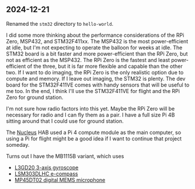 ## 2024-12-21

Renamed the `stm32` directory to `hello-world`.

I did some more thinking about the performance considerations of the RPi Zero,
MSP432, and STM32F411xx. The MSP432 is the most power-efficient at idle, but I'm
not expecting to operate the balloon for weeks at idle. The STM32 board is a bit
faster and more power-efficient than the RPi Zero, but not as efficient as the
MSP432. The RPi Zero is the fastest and least power-efficient of the three, but
it is far more flexible and capable than the other two. If I want to do imaging,
the RPi Zero is the only realistic option due to compute and memory. If I leave
out imaging, the STM32 is plenty. The dev board for the STM32F411VE comes with
handy sensors that will be useful to me too. In the end, I think I'll use the
STM32F411VE for flight and the RPi Zero for ground station.

I'm not sure how radio factors into this yet. Maybe the RPi Zero will be
necessary for radio and I can fly them as a pair. I have a full size Pi 4B
sitting around that I could use for ground station.

The [Nucleus](https://github.com/Brickworks/Nucleus) HAB used a Pi 4 compute
module as the main computer, so using a Pi for flight might be a good idea if I
want to continue that project someday.

Turns out I have the MB1115B variant, which uses
- [L3GD20 3-axis gyroscope](../../../crates/ahab_stm32f11ve/docs/l3gd20.pdf)
- [LSM303DLHC e-compass](../../../crates/ahab_stm32f11ve/docs/lsm303dlhc.pdf)
- [MP45DT02 digital MEMS microphone](../../../crates/ahab_stm32f11ve/docs/mp45dt02.pdf)